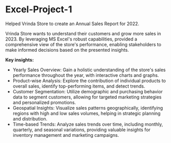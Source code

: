 # Excel-Project-1

Helped Vrinda Store to create an Annual Sales Report for 2022.

Vrinda Store wants to understand their customers and grow more sales in 2023. By leveraging MS Excel's robust capabilities, provided a comprehensive view of the store's performance, enabling stakeholders to make informed decisions based on the presented insights.


**Key insights:**

- Yearly Sales Overview: Gain a holistic understanding of the store's sales performance throughout the year, with interactive charts and graphs.
- Product-wise Analysis: Explore the contribution of individual products to overall sales, identify top-performing items, and detect trends.
- Customer Segmentation: Utilize demographic and purchasing behavior data to segment customers, allowing for targeted marketing strategies and personalized promotions.
- Geospatial Insights: Visualize sales patterns geographically, identifying regions with high and low sales volumes, helping in strategic planning and distribution.
- Time-based Trends: Analyze sales trends over time, including monthly, quarterly, and seasonal variations, providing valuable insights for inventory management and marketing campaigns.








